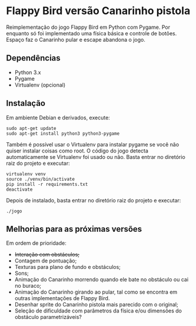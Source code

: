 # Flappy Bird versão Canarinho pistola

Reimplementação do jogo Flappy Bird em Python com Pygame. Por enquanto só foi implementado uma física básica e controle de botões. Espaço faz o Canarinho pular e escape abandona o jogo.


## Dependências

* Python 3.x
* Pygame
* Virtualenv (opcional)

## Instalação

Em ambiente Debian e derivados, execute:
```
sudo apt-get update
sudo apt-get install python3 python3-pygame
```
Também é possível usar o Virtualenv para instalar pygame se você não quiser instalar coisas como root. O código do jogo detecta automaticamente se Virtualenv foi usado ou não. Basta entrar no diretório raiz do projeto e executar:
```
virtualenv venv
source ./venv/bin/activate
pip install -r requirements.txt
deactivate
```
Depois de instalado, basta entrar no diretório raiz do projeto e executar:
```
./jogo
```

## Melhorias para as próximas versões

Em ordem de prioridade:

* ~~Interação com obstáculos;~~
* Contagem de pontuação;
* Texturas para plano de fundo e obstáculos;
* Sons;
* Animação do Canarinho morrendo quando ele bate no obstáculo ou cai no buraco;
* Animação do Canarinho girando ao pular, tal como se encontra em outras implementações de Flappy Bird.
* Desenhar sprite do Canarinho pistola mais parecido com o original;
* Seleção de dificuldade com parâmetros da física e/ou dimensões do obstáculo parametrizáveis?
